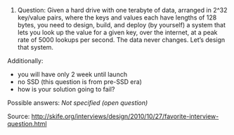 1) Question: 
Given a hard drive with one terabyte of data, arranged in 2^32 key/value pairs, 
where the keys and values each have lengths of 128 bytes, you need to design, 
build, and deploy (by yourself) a system that lets you look up the value for 
a given key, over the internet, at a peak rate of 5000 lookups per second. 
The data never changes. Let’s design that system.

Additionally:
 - you will have only 2 week until launch
 - no SSD (this question is from pre-SSD era)
 - how is your solution going to fail?

Possible answers:
*Not specified (open question)*

Source: http://skife.org/interviews/design/2010/10/27/favorite-interview-question.html
